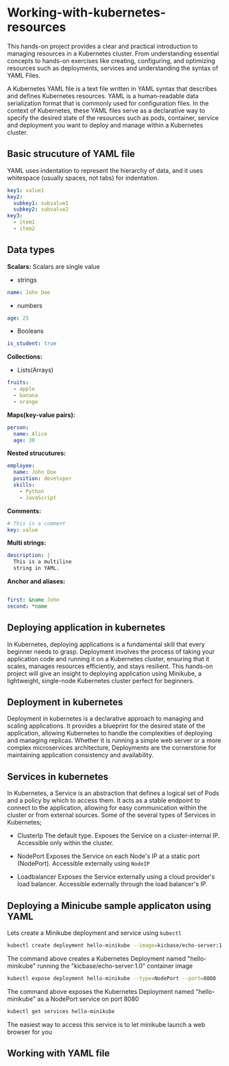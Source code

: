 # Working-with-kubernetes-resources

This hands-on project provides a clear and practical introduction to managing resources in a Kubernetes cluster. From understanding essential concepts to hands-on exercises like  creating, configuring, and optimizing resources such as deployments, services and understanding the syntax of YAML Files.

A Kubernetes YAML file is a text file written in YAML syntax that describes and defines Kubernetes resources. YAML is a human-readable data serialization format that is commonly used for configuration files. In the context of Kubernetes, these YAML files serve as a declarative way to specify the desired state of the resources such as pods, container, service and deployment you want to deploy and manage within a Kubernetes cluster.

## Basic strucuture of YAML file

YAML uses indentation to represent the hierarchy of data, and it uses whitespace (usually spaces, not tabs) for indentation.

```yaml
key1: value1
key2:
  subkey1: subvalue1
  subkey2: subvalue2
key3:
  - item1
  - item2

```

## Data types

**Scalars:** Scalars are single value

- strings

```yaml
name: John Doe

```

- numbers

```yaml
age: 25

```

- Booleans

```yaml
is_student: true

```

**Collections:**

- Lists(Arrays)

```yml
fruits:
  - apple
  - banana
  - orange

```

**Maps(key-value pairs):**

```yml
person:
  name: Alice
  age: 30

```

**Nested strucutures:**

```yml
employee:
  name: John Doe
  position: developer
  skills:
    - Python
    - JavaScript

```

**Comments:**

```yml
# This is a comment
key: value

```

**Multi strings:**

```yml
description: |
  This is a multiline
  string in YAML.

```

**Anchor and aliases:**

```yml

first: &name John
second: *name

```

## Deploying application in kubernetes

In Kubernetes, deploying applications is a fundamental skill that every beginner needs to grasp. Deployment involves the process of taking your application code and running it on a Kubernetes cluster, ensuring that it scales, manages resources efficiently, and stays resilient. This hands-on project will give an insight to deploying application using Minikube, a lightweight, single-node Kubernetes cluster perfect for beginners.

## Deployment in kubernetes

 Deployment in kubernetes is a declarative approach to managing and scaling applications. It provides a blueprint for the desired state of the application, allowing Kubernetes to handle the complexities of deploying and managing replicas. Whether it is running a simple web server or a more complex microservices architecture, Deployments are the cornerstone for maintaining application consistency and availability.

## Services in kubernetes

In Kubernetes, a Service is an abstraction that defines a logical set of Pods and a policy by which to access them. It acts as a stable endpoint to connect to the application, allowing for easy communication within the cluster or from external sources. Some of the several types of Services in Kubernetes;

- ClusterIp
  The default type. Exposes the Service on a cluster-internal IP. Accessible only within the cluster.

- NodePort
   Exposes the Service on each Node's IP at a static port (NodePort). Accessible externally using `NodeIP`

- Loadbalancer
   Exposes the Service externally using a cloud provider's load balancer. Accessible externally through the load balancer's IP.

## Deploying a Minicube sample applicaton using YAML

Lets create a Minikube deployment and service using `kubectl`

```bash
kubectl create deployment hello-minikube --image=kicbase/echo-server:1.0
```

The command above creates a Kubernetes Deployment named "hello-minikube" running the "kicbase/echo-server:1.0" container image

```bash
kubectl expose deployment hello-minikube --type=NodePort --port=8080

```

The command above exposes the Kubernetes Deployment named "hello-minikube" as a NodePort service on port 8080

```bash
kubectl get services hello-minikube

```

The easiest way to access this service is to let minikube launch a web browser for you

## Working with YAML file


